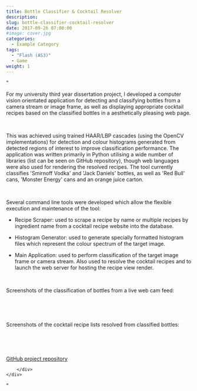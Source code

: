 ```yaml
---
title: Bottle Classifier & Cocktail Resolver
description: 
slug: bottle-classifier-cocktail-resolver
date: 2017-09-26 07:00:00
#image: cover.jpg
categories:
  - Example Category
tags:
  - "Flash (AS3)"
  - Game
weight: 1
---
```


"<p>For my university third year dissertation project, I developed a computer vision orientated application for detecting and classifying bottles from a camera stream or image frame, as well as displaying appropriate cocktail recipes based on the classified bottles in a aesthetically pleasing web page.</p>
<br>
<p>This was achieved using trained HAAR/LBP cascades (using the OpenCV implementations) for detection and colour histograms generated from detected regions of interest to improve classification performance. The application was written primarily in Python utilising a wide number of libraries (list can be seen on GitHub repository), though web languages were also used for rendering the resolved recipes. The tool currently classifies 'Smirnoff Vodka' and 'Jack Daniels' bottles, as well as 'Red Bull' cans, 'Monster Energy' cans and an orange juice carton.</p>
<br>
<p>Several command line tools were developed which allow the flexible execution and maintenance of the tool:</p>
<ul>
  <li><p>Recipe Scraper: used to scrape a recipe by name or multiple recipes by ingredient name from a cocktail recipe website into the database.</p></li>
  <li><p>Histogram Generator: used to generate specially formatted histogram files which represent the colour spectrum of the target image.</p></li>
  <li><p>Main Application: used to perform classification of the target image frame or camera stream. Also used to resolve the cocktail recipes and to launch the web server for hosting the recipe view render.</p></li>
</ul>
<br>

<p>Screenshots of the classification of bottles from a live web cam feed:</p>

<div class=""row"">
    <div class=""col-xs-6 col-md-4"">
        <img class=""img-responsive img-shadow img-modal"" src=""content/bottle_classifier/result_1.png"" alt=""Example bottle classifications"">
    </div>
    <div class=""col-xs-6 col-md-4"">
        <img class=""img-responsive img-shadow img-modal"" src=""content/bottle_classifier/result_2.png"" alt=""Example bottle classifications"">
    </div>
    <div class=""col-xs-6 col-md-4"">
        <img class=""img-responsive img-shadow img-modal"" src=""content/bottle_classifier/result_3.png"" alt=""Example bottle classifications"">
    </div>
    <div class=""col-xs-6 col-md-offset-2 col-md-4"">
        <img class=""img-responsive img-shadow img-modal"" src=""content/bottle_classifier/result_4.png"" alt=""Example bottle classifications"">
    </div>
    <div class=""col-xs-offset-3 col-md-offset-0 col-xs-6 col-md-4"">
        <img class=""img-responsive img-shadow img-modal"" src=""content/bottle_classifier/result_5.png"" alt=""Example bottle classifications"">
    </div>
</div>

<br><br>
<p>Screenshots of the cocktail recipe lists resolved from classified bottles:</p>

<div class=""row"">
    <div class=""col-xs-6 col-md-offset-2 col-md-4"">
        <img class=""img-responsive img-shadow img-modal"" src=""content/bottle_classifier/result_view_1.png"" alt=""Example resolved cocktail recipe view"">
    </div>
    <div class=""col-xs-6 col-md-4"">
        <img class=""img-responsive img-shadow img-modal"" src=""content/bottle_classifier/result_view_2.png"" alt=""Example resolved cocktail recipe view"">
    </div>
</div>

<br><br>

<div class=""col-xs-12"">
	<div class=""panel panel-default"">
		<div class=""panel-body"">
			<div class=""text-center"">
				<span>
					<a href=""https://github.com/jemgunay/bottle-classifier"" target=""_blank"" class=""contact-anchor"">
						<i class=""fa fa-github fa-3x"" aria-hidden=""true""></i>
					</a>
				</span>
				<span class=""content-download"">
					<a href=""https://github.com/jemgunay/bottle-classifier"" target=""_blank"">GitHub project repository</a>
				</span>
			</div>

		</div>
	</div>
</div>
"